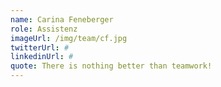```yaml
---
name: Carina Feneberger
role: Assistenz
imageUrl: /img/team/cf.jpg
twitterUrl: #
linkedinUrl: #
quote: There is nothing better than teamwork!
---
```

